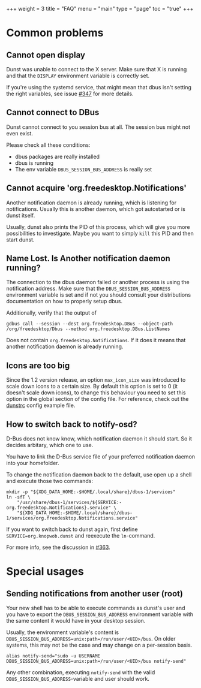 +++
weight = 3
title = "FAQ"
menu = "main"
type = "page"
toc = "true"
+++

# Common problems

## Cannot open display

Dunst was unable to connect to the X server. Make sure that X is running and that the `DISPLAY` environment variable is correctly set.

If you're using the systemd service, that might mean that dbus isn't setting the right variables, see issue [#347](https://github.com/dunst-project/dunst/issues/347) for more details.

## Cannot connect to DBus

Dunst cannot connect to you session bus at all. The session bus might not even exist.

Please check all these conditions:

- dbus packages are really installed
- dbus is running
- The env variable `DBUS_SESSION_BUS_ADDRESS` is really set

## Cannot acquire 'org.freedesktop.Notifications'

Another notification daemon is already running, which is listening for notifications. Usually this is another daemon, which got autostarted or is dunst itself.

Usually, dunst also prints the PID of this process, which will give you more possibilities to investigate. Maybe you want to simply `kill` this PID and then start dunst.

## Name Lost. Is Another notification daemon running?

The connection to the dbus daemon failed or another process is using the notification address. Make sure that the `DBUS_SESSION_BUS_ADDRESS` environment variable is set and if not you should consult your distributions documentation on how to properly setup dbus.

Additionally, verify that the output of

```
gdbus call --session --dest org.freedesktop.DBus --object-path /org/freedesktop/Dbus --method org.freedesktop.DBus.ListNames
```

Does not contain `org.freedesktop.Notifications`. If it does it means that another notification daemon is already running.

## Icons are too big

Since the 1.2 version release, an option `max_icon_size` was introduced to scale down icons to a certain size. By default this option is set to 0 (it doesn't scale down icons), to change this behaviour you need to set this option in the global section of the config file. For reference, check out the [dunstrc](https://github.com/dunst-project/dunst/blob/master/dunstrc#L159) config example file.


## How to switch back to notify-osd?

D-Bus does not know know, which notification daemon it should start. So it decides arbitary, which one to use.

You have to link the D-Bus service file of your preferred notification daemon into your homefolder.

To change the notification daemon back to the default, use open up a shell and execute those two commands:

```
mkdir -p "${XDG_DATA_HOME:-$HOME/.local/share}/dbus-1/services"
ln -sfT \
    "/usr/share/dbus-1/services/${SERVICE:-org.freedesktop.Notifications}.service" \
    "${XDG_DATA_HOME:-$HOME/.local/share}/dbus-1/services/org.freedesktop.Notifications.service"
```

If you want to switch back to dunst again, first define `SERVICE=org.knopwob.dunst` and reexecute the `ln`-command.

For more info, see the discussion in [#363](https://github.com/dunst-project/dunst/issues/363).

# Special usages

## Sending notifications from another user (root)

Your new shell has to be able to execute commands as dunst's user and you have to export the `DBUS_SESSION_BUS_ADDRESS` environment variable with the same content it would have in your desktop session.

Usually, the environment variable's content is `DBUS_SESSION_BUS_ADDRESS=unix:path=/run/user/<UID>/bus`. On older systems, this may not be the case and may change on a per-session basis.

```
alias notify-send="sudo -u USERNAME DBUS_SESSION_BUS_ADDRESS=unix:path=/run/user/<UID>/bus notify-send"
```

Any other combination, executing `notify-send` with the valid `DBUS_SESSION_BUS_ADDRESS`-variable and user should work.
